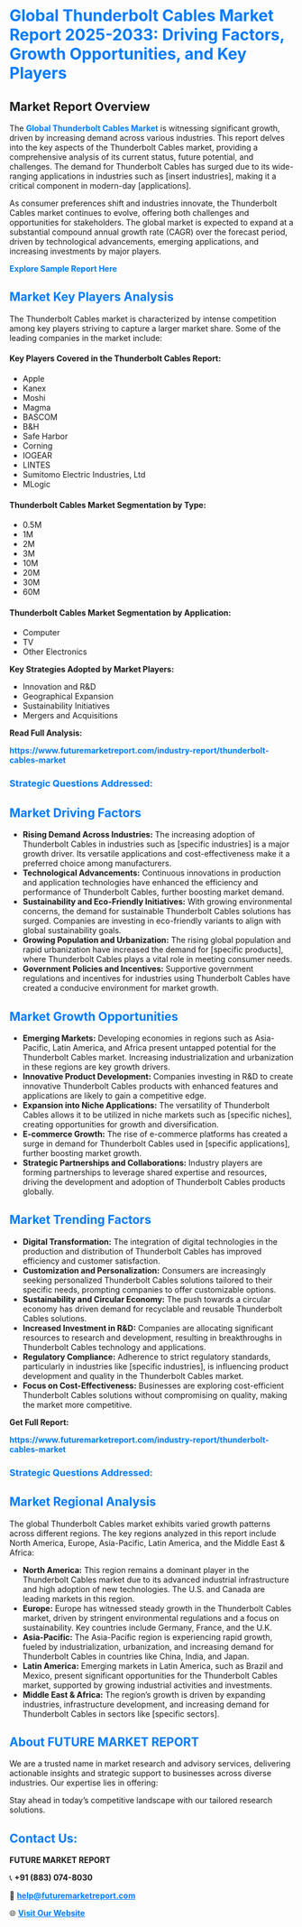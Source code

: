 <h1 style="color: #007BFF;">Global Thunderbolt Cables Market Report 2025-2033: Driving Factors, Growth Opportunities, and Key Players</h1>

<section id="overview">
<h2>Market Report Overview</h2>
<p>The <a href="https://www.futuremarketreport.com/industry-report/thunderbolt-cables-market" style="color: #007BFF; text-decoration: none;"><strong>Global Thunderbolt Cables Market</strong></a> is witnessing significant growth, driven by increasing demand across various industries. This report delves into the key aspects of the Thunderbolt Cables market, providing a comprehensive analysis of its current status, future potential, and challenges. The demand for Thunderbolt Cables has surged due to its wide-ranging applications in industries such as [insert industries], making it a critical component in modern-day [applications].</p>
<p>As consumer preferences shift and industries innovate, the Thunderbolt Cables market continues to evolve, offering both challenges and opportunities for stakeholders. The global market is expected to expand at a substantial compound annual growth rate (CAGR) over the forecast period, driven by technological advancements, emerging applications, and increasing investments by major players.</p>
</section>

<section id="overview">
<p><a href="https://www.futuremarketreport.com/request-sample/reportId=89117" style="color: #007BFF; text-decoration: none;"><strong>Explore Sample Report Here</strong></a></p>
</section>

<section id="key-players">
<h2 style="color: #007BFF;">Market Key Players Analysis</h2>
<p>The Thunderbolt Cables market is characterized by intense competition among key players striving to capture a larger market share. Some of the leading companies in the market include:</p>
<h4>Key Players Covered in the Thunderbolt Cables Report:</h4>
<ul><li>Apple</li><li>Kanex</li><li>Moshi</li><li>Magma</li><li>BASCOM</li><li>B&amp;H</li><li>Safe Harbor</li><li>Corning</li><li>IOGEAR</li><li>LINTES</li><li>Sumitomo Electric Industries, Ltd</li><li>MLogic</li></ul>
<h4>Thunderbolt Cables Market Segmentation by Type:</h4>
<ul><li>0.5M</li><li>1M</li><li>2M</li><li>3M</li><li>10M</li><li>20M</li><li>30M</li><li>60M</li></ul>

<h4>Thunderbolt Cables Market Segmentation by Application:</h4>
<ul><li>Computer</li><li>TV</li><li>Other Electronics</li></ul>
<p><strong>Key Strategies Adopted by Market Players:</strong></p>
<ul>
<li>Innovation and R&D</li>
<li>Geographical Expansion</li>
<li>Sustainability Initiatives</li>
<li>Mergers and Acquisitions</li>
</ul>
</section>

<section>
<p><strong>Read Full Analysis: </strong></p><a href="https://www.futuremarketreport.com/industry-report/thunderbolt-cables-market" style="color: #007BFF; text-decoration: none;"><strong>https://www.futuremarketreport.com/industry-report/thunderbolt-cables-market</strong></a>
<h3 style="color: #007BFF;">Strategic Questions Addressed:</h3>
</section>

<section id="driving-factors">
<h2 style="color: #007BFF;">Market Driving Factors</h2>
<ul>
<li><strong>Rising Demand Across Industries:</strong> The increasing adoption of Thunderbolt Cables in industries such as [specific industries] is a major growth driver. Its versatile applications and cost-effectiveness make it a preferred choice among manufacturers.</li>
<li><strong>Technological Advancements:</strong> Continuous innovations in production and application technologies have enhanced the efficiency and performance of Thunderbolt Cables, further boosting market demand.</li>
<li><strong>Sustainability and Eco-Friendly Initiatives:</strong> With growing environmental concerns, the demand for sustainable Thunderbolt Cables solutions has surged. Companies are investing in eco-friendly variants to align with global sustainability goals.</li>
<li><strong>Growing Population and Urbanization:</strong> The rising global population and rapid urbanization have increased the demand for [specific products], where Thunderbolt Cables plays a vital role in meeting consumer needs.</li>
<li><strong>Government Policies and Incentives:</strong> Supportive government regulations and incentives for industries using Thunderbolt Cables have created a conducive environment for market growth.</li>
</ul>
</section>

<section id="growth-opportunities">
<h2 style="color: #007BFF;">Market Growth Opportunities</h2>
<ul>
<li><strong>Emerging Markets:</strong> Developing economies in regions such as Asia-Pacific, Latin America, and Africa present untapped potential for the Thunderbolt Cables market. Increasing industrialization and urbanization in these regions are key growth drivers.</li>
<li><strong>Innovative Product Development:</strong> Companies investing in R&D to create innovative Thunderbolt Cables products with enhanced features and applications are likely to gain a competitive edge.</li>
<li><strong>Expansion into Niche Applications:</strong> The versatility of Thunderbolt Cables allows it to be utilized in niche markets such as [specific niches], creating opportunities for growth and diversification.</li>
<li><strong>E-commerce Growth:</strong> The rise of e-commerce platforms has created a surge in demand for Thunderbolt Cables used in [specific applications], further boosting market growth.</li>
<li><strong>Strategic Partnerships and Collaborations:</strong> Industry players are forming partnerships to leverage shared expertise and resources, driving the development and adoption of Thunderbolt Cables products globally.</li>
</ul>
</section>

<section id="trending-factors">
<h2 style="color: #007BFF;">Market Trending Factors</h2>
<ul>
<li><strong>Digital Transformation:</strong> The integration of digital technologies in the production and distribution of Thunderbolt Cables has improved efficiency and customer satisfaction.</li>
<li><strong>Customization and Personalization:</strong> Consumers are increasingly seeking personalized Thunderbolt Cables solutions tailored to their specific needs, prompting companies to offer customizable options.</li>
<li><strong>Sustainability and Circular Economy:</strong> The push towards a circular economy has driven demand for recyclable and reusable Thunderbolt Cables solutions.</li>
<li><strong>Increased Investment in R&D:</strong> Companies are allocating significant resources to research and development, resulting in breakthroughs in Thunderbolt Cables technology and applications.</li>
<li><strong>Regulatory Compliance:</strong> Adherence to strict regulatory standards, particularly in industries like [specific industries], is influencing product development and quality in the Thunderbolt Cables market.</li>
<li><strong>Focus on Cost-Effectiveness:</strong> Businesses are exploring cost-efficient Thunderbolt Cables solutions without compromising on quality, making the market more competitive.</li>
</ul>
</section>

<section>
<p><strong>Get Full Report: </strong></p><a href="https://www.futuremarketreport.com/industry-report/thunderbolt-cables-market" style="color: #007BFF; text-decoration: none;"><strong>https://www.futuremarketreport.com/industry-report/thunderbolt-cables-market</strong></a>
<h3 style="color: #007BFF;">Strategic Questions Addressed:</h3>
</section>


<section id="regional-analysis">
<h2 style="color: #007BFF;">Market Regional Analysis</h2>
<p>The global Thunderbolt Cables market exhibits varied growth patterns across different regions. The key regions analyzed in this report include North America, Europe, Asia-Pacific, Latin America, and the Middle East & Africa:</p>
<ul>
<li><strong>North America:</strong> This region remains a dominant player in the Thunderbolt Cables market due to its advanced industrial infrastructure and high adoption of new technologies. The U.S. and Canada are leading markets in this region.</li>
<li><strong>Europe:</strong> Europe has witnessed steady growth in the Thunderbolt Cables market, driven by stringent environmental regulations and a focus on sustainability. Key countries include Germany, France, and the U.K.</li>
<li><strong>Asia-Pacific:</strong> The Asia-Pacific region is experiencing rapid growth, fueled by industrialization, urbanization, and increasing demand for Thunderbolt Cables in countries like China, India, and Japan.</li>
<li><strong>Latin America:</strong> Emerging markets in Latin America, such as Brazil and Mexico, present significant opportunities for the Thunderbolt Cables market, supported by growing industrial activities and investments.</li>
<li><strong>Middle East & Africa:</strong> The region’s growth is driven by expanding industries, infrastructure development, and increasing demand for Thunderbolt Cables in sectors like [specific sectors].</li>
</ul>
</section>

<footer>
<h2 style="color: #007BFF;">About FUTURE MARKET REPORT</h2>
<p>We are a trusted name in market research and advisory services, delivering actionable insights and strategic support to businesses across diverse industries. Our expertise lies in offering:</p>

<p>Stay ahead in today’s competitive landscape with our tailored research solutions.</p>

<h2 style="color: #007BFF;">Contact Us:</h2>
<p><strong>FUTURE MARKET REPORT</strong></p>
<p>📞 <strong>+91 (883) 074-8030</strong></p>
<p>📧 <strong><a href="mailto:help@futuremarketreport.com" style="color: #007BFF;">help@futuremarketreport.com</a></strong></p>
<p>🌐 <strong><a href="https://www.futuremarketreport.com/" style="color: #007BFF;">Visit Our Website</a></strong></p>
</footer>